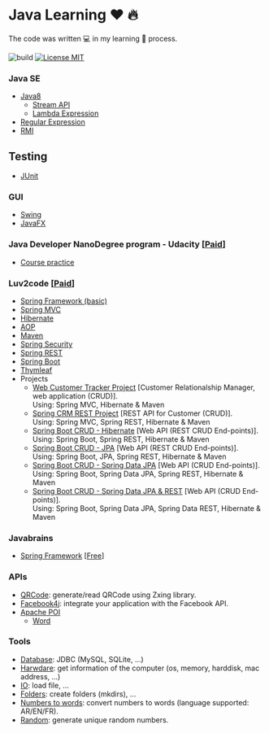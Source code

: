 # Java Learning :heart: :fire: 
 The code was written :computer: in my learning 📖 process.

![build](https://img.shields.io/jenkins/build/https/builds.apache.org/job/maven-box/job/maven/job/master.svg?style=flat-square)
[![License MIT](https://img.shields.io/badge/license-MIT-blue.svg)](LICENSE)

### Java SE
* [Java8](javase/src/com/houarizegai/javase/java8)
  * [Stream API](javase/src/com/houarizegai/javase/java8/StreamDemo.java)
  * [Lambda Expression](javase/src/com/houarizegai/javase/java8/lambda)
* [Regular Expression](javase/src/com/houarizegai/javase/regex)
* [RMI](rmi)

## Testing
* [JUnit](JUnit)

### GUI
* [Swing](gui/swing/src/com/houarizegai/swingdemo)
* [JavaFX](gui/javafx/src/com/houarizegai/javafxdemo)

### Java Developer NanoDegree program - Udacity [[Paid](https://www.udacity.com/course/java-developer-nanodegree--nd035)]
* [Course practice](jdnd)

### Luv2code [[Paid](https://udemy.com/spring-hibernate-tutorial)]
* [Spring Framework (basic)](spring/luv2code/SpringBasic)
* [Spring MVC](spring/luv2code/SpringMVC)
* [Hibernate](spring/luv2code/Hibernate)
* [AOP](spring/luv2code/AOP)
* [Maven](spring/luv2code/Maven)
* [Spring Security](spring/luv2code/SpringSecurity)
* [Spring REST](spring/luv2code/SpringREST)
* [Spring Boot](spring/luv2code/SpringBoot)
* [Thymleaf](spring/luv2code/SpringBoot/30-thymeleafdemo-helloworld)
* Projects
  * [Web Customer Tracker Project](spring/luv2code/Projects/web-customer-tracker) \[Customer Relationalship Manager, web application (CRUD)\].  
  Using: Spring MVC, Hibernate & Maven
  * [Spring CRM REST Project](spring/luv2code/Projects/spring-crm-rest) \[REST API for Customer (CRUD)\].  
   Using: Spring MVC, Spring REST, Hibernate & Maven
  * [Spring Boot CRUD - Hibernate](spring/luv2code/Projects/21-spring-boot-crud-hibernate) \[Web API (REST CRUD End-points)\].  
  Using: Spring Boot, Spring REST, Hibernate & Maven
  * [Spring Boot CRUD - JPA](spring/luv2code/Projects/22-spring-boot-crud-jpa) \[Web API (REST CRUD End-points)\].  
  Using: Spring Boot, JPA, Spring REST, Hibernate & Maven
  * [Spring Boot CRUD - Spring Data JPA](spring/luv2code/Projects/23-spring-boot-crud-spring-data-jpa) \[Web API (CRUD End-points)\].  
  Using: Spring Boot, Spring Data JPA, Spring REST, Hibernate & Maven
  * [Spring Boot CRUD - Spring Data JPA & REST](spring/luv2code/Projects/24-spring-boot-crud-spring-data-rest) \[Web API (CRUD End-points)\].  
  Using: Spring Boot, Spring Data JPA, Spring Data REST, Hibernate & Maven

### Javabrains
* [Spring Framework](spring/javabrains/SpringFrameworkDemo) [[Free](https://www.youtube.com/playlist?list=PL85699F22F63DCD20)]

### APIs
* [QRCode](apis/QRCode): generate/read QRCode using Zxing library.
* [Facebook4j](apis/facebook4j): integrate your application with the Facebook API.
* [Apache POI](apis/apache-poi/src/main/java/com/houarizegai/apachepoi)
  * [Word](apis/apache-poi/src/main/java/com/houarizegai/apachepoi/word)

### Tools
* [Database](tools/src/database): JDBC (MySQL, SQLite, ...)
* [Harwdare](tools/src/hardware): get information of the computer (os, memory, harddisk, mac address, ...)
* [IO](tools/src/io): load file, ...
* [Folders](javase/src/com/houarizegai/javase/file/FoldersDemo.java): create folders (mkdirs), ...
* [Numbers to words](tools/src/numbertowords): convert numbers to words (language supported: AR/EN/FR).
* [Random](tools/src/random): generate unique random numbers.
